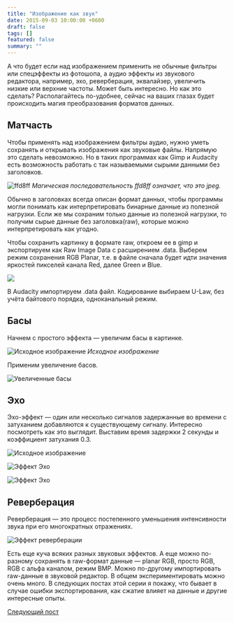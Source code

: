 ```yaml
---
title: "Изображение как звук"
date: 2015-09-03 10:00:00 +0600
draft: false
tags: []
featured: false
summary: ""
---
```


А что будет если над изображением применить не обычные фильтры или спецэффекты из фотошопа, а аудио эффекты из звукового редактора, например, эхо, реверберация, эквалайзер, увеличить низкие или верхние частоты. Может быть интересно. Но как это сделать? Располагайтесь по-удобнее, сейчас на ваших глазах будет происходить магия преобразования форматов данных.

## Матчасть

Чтобы применять над изображением фильтры аудио, нужно уметь сохранять и открывать изображения как звуковые файлы. Напрямую это сделать невозможно. Но в таких программах как Gimp и Audacity есть возможность работать с так называемыми сырыми данными без заголовков.

![ffd8ff](/assets/image-as-sound/563fhrnu9rzw8pi1svrk.png)
*Магическая последовательность ffd8ff означает, что это jpeg.*

Обычно в заголовках всегда описан формат данных, чтобы программы могли понимать как интерпретировать бинарные данные из полезной нагрузки. Если же мы сохраним только данные из полезной нагрузки, то получим сырые данные без заголовка(raw), которые можно интерпретировать как угодно.

Чтобы сохранить картинку в формате raw, откроем ее в gimp и экспортируем как Raw Image Data с расширением .data. Выберем режим сохранения RGB Planar, т.е. в файле сначала будет идти значения яркостей пикселей канала Red, далее Green и Blue.

![](/assets/image-as-sound/72ml0czv3uke1q4iuty4.png)

В Audacity импортируем .data файл. Кодирование выбираем U-Law, без учёта байтового порядка, одноканальный режим.

## Басы

Начнем с простого эффекта — увеличим басы в картинке.

![Исходное изображение](/assets/image-as-sound/9xfamigwqqeidva0o0yz.jpeg)
*Исходное изображение*

Применим увеличение басов.

![Увеличенные басы](/assets/image-as-sound/hjq5kjw3htv003g17do3.jpeg)

## Эхо

Эхо-эффект — один или несколько сигналов задержанные во времени с затуханием добавляются к существующему сигналу. Интересно посмотреть как это выглядит. Выставим время задержки 2 секунды и коэффициент затухания 0.3.

![Исходное изображение](/assets/image-as-sound/0z8gubnemmtxwpl7kcif.jpeg)

![Эффект Эхо](/assets/image-as-sound/3ec2hmkaeoyz0hxv6ls0.jpeg)

![Эффект Эхо](/assets/image-as-sound/e1gw2l0nduhw28t1xf6b.jpeg)

## Реверберация

Реверберация — это процесс постепенного уменьшения интенсивности звука при его многократных отражениях.

![Эффект реверберации](/assets/image-as-sound/o0jg8fnbli3lwkys3ekm.jpeg)

Есть еще куча всяких разных звуковых эффектов. А еще можно по-разному сохранять в raw-формат данные — planar RGB, просто RGB, RGB с альфа каналом, режим BMP. Можно по-другому импортировать raw-данные в звуковой редактор. В общем экспериментировать можно очень много. В следующих постах этой серии я покажу, что бывает в случае ошибки экспортирования, как сжатие влияет на данные и другие интересные опыты.

[Следующий пост](https://medium.com/%D0%B7%D0%B2%D1%83%D0%BA%D0%B8-%D0%BA%D0%B0%D1%80%D1%82%D0%B8%D0%BD%D1%8B/%D0%BD%D0%B0%D0%B3%D0%BB%D1%8F%D0%B4%D0%BD%D0%B0%D1%8F-%D0%BE%D0%B1%D1%80%D0%B0%D0%B1%D0%BE%D1%82%D0%BA%D0%B0-%D1%81%D0%B8%D0%B3%D0%BD%D0%B0%D0%BB%D0%BE%D0%B2-c5a313765e04)
